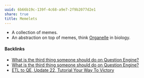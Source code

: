 ```yaml
---
uuid: 6b66b19c-139f-4c68-a9e7-2f9b2077d2e1
share: true
title: Memelets
---
```

* A collection of memes.
* An abstraction on top of memes, think [Organelle](../c8bf6452-f399-4b22-bb2c-a163a0be3db6) in biology.

#### Backlinks

* [What is the third thing someone should do on Question Engine?](/63adbd84-8206-4907-8085-683b478e845d)
* [What is the third thing someone should do on Question Engine?](/63adbd84-8206-4907-8085-683b478e845d)
* [ETL to QE, Update 22, Tutorial Your Way To Victory](/72b60152-c15c-4243-8329-67cd13e78ba6)